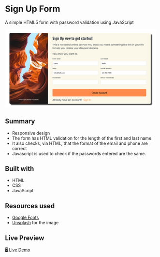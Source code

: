 # Sign Up Form

A simple HTML5 form with password validation using JavaScript

<img src="./img/Screenshot.png" width="500">

## Summary

- Responsive design
- The form has HTML validation for the length of the first and last name
- It also checks, via HTML, that the format of the email and phone are correct
- Javascript is used to check if the passwords entered are the same.

## Built with

- HTML
- CSS
- JavaScript

## Resources used

- [Google Fonts](https://fonts.google.com/knowledge)
- [Unsplash](https://unsplash.com) for the image

## Live Preview

[🖥️ Live Demo](https://noasalgado.github.io/SignUp-Form)
